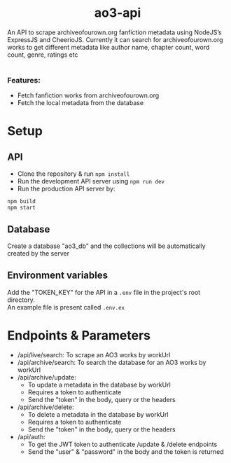 <h1 align="center">ao3-api</h1>

An API to scrape archiveofourown.org fanfiction metadata using NodeJS’s ExpressJS and CheerioJS. Currently it can search for archiveofourown.org works to get different metadata like author name, chapter count, word count, genre, ratings etc <br/><br/>

### Features:

- Fetch fanfiction works from archiveofourown.org
- Fetch the local metadata from the database

# Setup

## API

- Clone the repository & run `npm install`
- Run the development API server using `npm run dev`
- Run the production API server by:

```
npm build
npm start
```

## Database

Create a database "ao3_db" and the collections will be automatically created by the server

## Environment variables

Add the "TOKEN_KEY" for the API in a `.env` file in the project's root directory.<br>
An example file is present called `.env.ex`

# Endpoints & Parameters

- /api/live/search: To scrape an AO3 works by workUrl
- /api/archive/search: To search the database for an AO3 works by workUrl
- /api/archive/update:
  - To update a metadata in the database by workUrl
  - Requires a token to authenticate
  - Send the "token" in the body, query or the headers
- /api/archive/delete:
  - To delete a metadata in the database by workUrl
  - Requires a token to authenticate
  - Send the "token" in the body, query or the headers
- /api/auth:
  - To get the JWT token to authenticate /update & /delete endpoints
  - Send the "user" & "password" in the body and the token is returned
